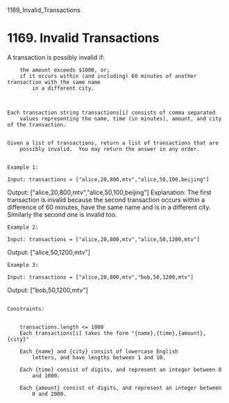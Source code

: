 1169_Invalid_Transactions
# 1169. Invalid Transactions

A transaction is possibly invalid if:

    
        the amount exceeds $1000, or;
        if it occurs within (and including) 60 minutes of another transaction with the same name
            in a different city.
        
    

    Each transaction string transactions[i] consists of comma separated
        values representing the name, time (in minutes), amount, and city of the transaction.
    

    Given a list of transactions, return a list of transactions that are
        possibly invalid.  You may return the answer in any order.

     
    Example 1:

    Input: transactions = ["alice,20,800,mtv","alice,50,100,beijing"]
Output: ["alice,20,800,mtv","alice,50,100,beijing"]
Explanation: The first transaction is invalid because the second transaction occurs within a difference of 60 minutes, have the same name and is in a different city. Similarly the second one is invalid too.

    Example 2:

    Input: transactions = ["alice,20,800,mtv","alice,50,1200,mtv"]
Output: ["alice,50,1200,mtv"]

    Example 3:

    Input: transactions = ["alice,20,800,mtv","bob,50,1200,mtv"]
Output: ["bob,50,1200,mtv"]

     
    Constraints:

    
        transactions.length <= 1000
        Each transactions[i] takes the form "{name},{time},{amount},{city}"
        
        Each {name} and {city} consist of lowercase English
            letters, and have lengths between 1 and 10.
        
        Each {time} consist of digits, and represent an integer between 0
            and 1000.
        
        Each {amount} consist of digits, and represent an integer between
            0 and 2000.